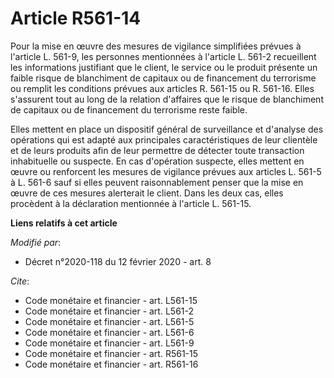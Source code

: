 # Article R561-14

Pour la mise en œuvre des mesures de vigilance simplifiées prévues à l'article L. 561-9, les personnes mentionnées à
l'article L. 561-2 recueillent les informations justifiant que le client, le service ou le produit présente un faible risque
de blanchiment de capitaux ou de financement du terrorisme ou remplit les conditions prévues aux articles R. 561-15 ou R.
561-16. Elles s'assurent tout au long de la relation d'affaires que le risque de blanchiment de capitaux ou de financement du
terrorisme reste faible. 

Elles mettent en place un dispositif général de surveillance et d'analyse des opérations qui est adapté aux principales
caractéristiques de leur clientèle et de leurs produits afin de leur permettre de détecter toute transaction inhabituelle ou
suspecte. En cas d'opération suspecte, elles mettent en œuvre ou renforcent les mesures de vigilance prévues aux articles L.
561-5 à L. 561-6 sauf si elles peuvent raisonnablement penser que la mise en œuvre de ces mesures alerterait le client. Dans
les deux cas, elles procèdent à la déclaration mentionnée à l'article L. 561-15.

**Liens relatifs à cet article**

_Modifié par_:

  - Décret n°2020-118 du 12 février 2020 - art. 8

_Cite_:

  - Code monétaire et financier - art. L561-15
  - Code monétaire et financier - art. L561-2
  - Code monétaire et financier - art. L561-5
  - Code monétaire et financier - art. L561-6
  - Code monétaire et financier - art. L561-9
  - Code monétaire et financier - art. R561-15
  - Code monétaire et financier - art. R561-16
